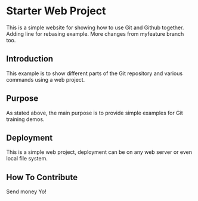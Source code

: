# Starter Web Project

This is a simple website for showing how to use Git and Github together.  Adding line for rebasing example.  More changes from myfeature branch too.

## Introduction

This example is to show different parts of the Git repository and various commands using a web project.

## Purpose

As stated above, the main purpose is to provide simple examples for Git training demos.

## Deployment   

This is a simple web project, deployment can be on any web server or even local file system.

## How To Contribute

Send money Yo!